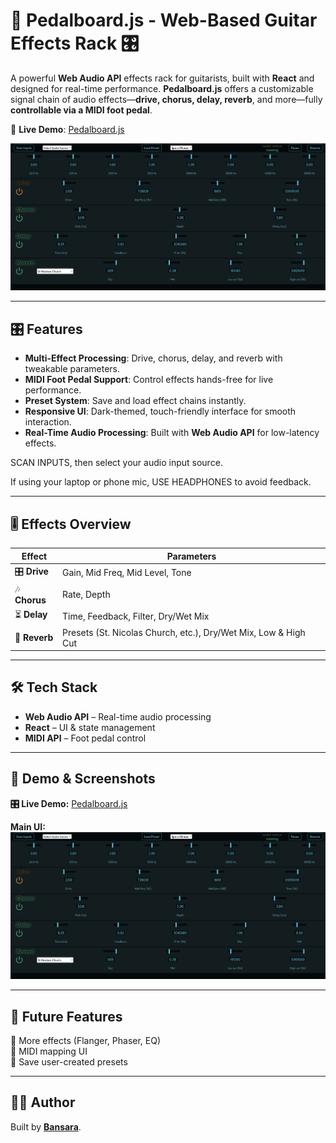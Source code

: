 # 🎸 Pedalboard.js - Web-Based Guitar Effects Rack 🎛️

A powerful **Web Audio API** effects rack for guitarists, built with **React** and designed for real-time performance. **Pedalboard.js** offers a customizable signal chain of audio effects—**drive, chorus, delay, reverb**, and more—fully **controllable via a MIDI foot pedal**.

🚀 **Live Demo**: [Pedalboard.js](https://pedalboardjs.netlify.app/)

![Pedalboard.js Screenshot](./public/images/pedalboard.png)

---

## 🎛 Features

-   **Multi-Effect Processing**: Drive, chorus, delay, and reverb with tweakable parameters.
-   **MIDI Foot Pedal Support**: Control effects hands-free for live performance.
-   **Preset System**: Save and load effect chains instantly.
-   **Responsive UI**: Dark-themed, touch-friendly interface for smooth interaction.
-   **Real-Time Audio Processing**: Built with **Web Audio API** for low-latency effects.

SCAN INPUTS, then select your audio input source.

If using your laptop or phone mic, USE HEADPHONES to avoid feedback.

---

## 🎚 Effects Overview

| Effect        | Parameters                                                      |
| ------------- | --------------------------------------------------------------- |
| 🎛 **Drive**   | Gain, Mid Freq, Mid Level, Tone                                 |
| 🎶 **Chorus** | Rate, Depth                                                     |
| ⏳ **Delay**  | Time, Feedback, Filter, Dry/Wet Mix                             |
| 🌊 **Reverb** | Presets (St. Nicolas Church, etc.), Dry/Wet Mix, Low & High Cut |

---

## 🛠 Tech Stack

-   **Web Audio API** – Real-time audio processing
-   **React** – UI & state management
-   **MIDI API** – Foot pedal control

---

## 🎵 Demo & Screenshots

**🎛 Live Demo:** [Pedalboard.js](https://pedalboardjs.netlify.app/)

**Main UI:**  
![Pedalboard.js Screenshot](./public/images/pedalboard.png)

---

## 🚀 Future Features

🔹 More effects (Flanger, Phaser, EQ)  
🔹 MIDI mapping UI  
🔹 Save user-created presets

---

## 👨‍💻 Author

Built by **[Bansara](https://github.com/bansara)**.
